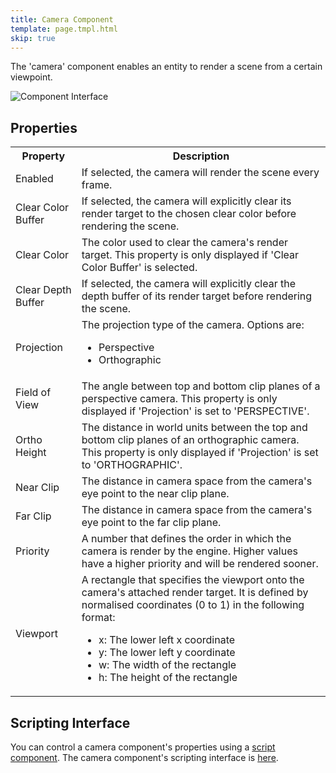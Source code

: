 ```yaml
---
title: Camera Component
template: page.tmpl.html
skip: true
---
```


The 'camera' component enables an entity to render a scene from a certain viewpoint.

![Component Interface](/images/platform/component_camera.png)

## Properties

<table class="table table-striped">
    <col class="property-name"></col>
    <col class="property-description"></col>
    <tr><th>Property</th><th>Description</th></tr>
    <tr><td>Enabled</td><td>If selected, the camera will render the scene every frame.</td></tr>
    <tr><td>Clear Color Buffer</td><td>If selected, the camera will explicitly clear its render target to the chosen clear color before rendering the scene.</td></tr>
    <tr><td>Clear Color</td><td>The color used to clear the camera's render target.  This property is only displayed if 'Clear Color Buffer' is selected.</td></tr>
    <tr><td>Clear Depth Buffer</td><td>If selected, the camera will explicitly clear the depth buffer of its render target before rendering the scene.</td></tr>
    <tr><td>Projection</td><td>The projection type of the camera. Options are:<ul><li>Perspective</li><li>Orthographic</li></ul></td></tr>
    <tr><td>Field of View</td><td>The angle between top and bottom clip planes of a perspective camera. This property is only displayed if 'Projection' is set to 'PERSPECTIVE'.</td></tr>
    <tr><td>Ortho Height</td><td>The distance in world units between the top and bottom clip planes of an orthographic camera. This property is only displayed if 'Projection' is set to 'ORTHOGRAPHIC'.</td></tr>
    <tr><td>Near Clip</td><td>The distance in camera space from the camera's eye point to the near clip plane.</td></tr>
    <tr><td>Far Clip</td><td>The distance in camera space from the camera's eye point to the far clip plane.</td></tr>
    <tr><td>Priority</td><td>A number that defines the order in which the camera is render by the engine. Higher values have a higher priority and will be rendered sooner.</td></tr>
    <tr><td>Viewport</td><td>A rectangle that specifies the viewport onto the camera's attached render target. It is defined by normalised coordinates (0 to 1) in the following format:<br>
        <ul>
            <li>x: The lower left x coordinate</li>
            <li>y: The lower left y coordinate</li>
            <li>w: The width of the rectangle</li>
            <li>h: The height of the rectangle</li>
        </ul>
    </td></tr>
</table>

## Scripting Interface

You can control a camera component's properties using a [script component][script_component]. The camera component's scripting interface is [here][docs].

[script_component]: /user-manual/packs/entities/components/script
[docs]: /engine/api/stable/symbols/pc.fw.CameraComponent.html
